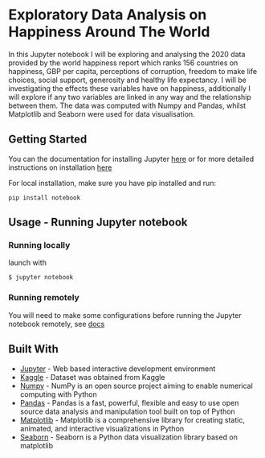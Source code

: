 # Exploratory Data Analysis on Happiness Around The World

In this Jupyter notebook I will be exploring and analysing the 2020 data provided by the world happiness report which ranks 156 countries on happiness, GBP per capita, perceptions of corruption, freedom to make life choices, social support, generosity and healthy life expectancy. I will be investigating the effects these variables have on happiness, additionally I will explore if any two variables are linked in any way and the relationship between them. The data was computed with Numpy and Pandas, whilst Matplotlib and Seaborn were used for data visualisation.

## Getting Started

You can the documentation for installing Jupyter [here](https://jupyter.org/install) or for more detailed instructions on installation [here](https://jupyterlab.readthedocs.io/en/stable/getting_started/installation.html) 

For local installation, make sure you have pip installed and run:

`
pip install notebook
`

## Usage - Running Jupyter notebook

### Running locally

launch with

`
$ jupyter notebook
`

### Running remotely

You will need to make some configurations before running the Jupyter notebook remotely, see [docs](https://jupyter-notebook.readthedocs.io/en/stable/public_server.html)

## Built With

* [Jupyter](https://jupyter.org/index.html) - Web based interactive development environment 
* [Kaggle](https://www.kaggle.com/) - Dataset was obtained from Kaggle
* [Numpy](https://numpy.org/) - NumPy is an open source project aiming to enable numerical computing with Python
* [Pandas](https://pandas.pydata.org/) - Pandas is a fast, powerful, flexible and easy to use open source data analysis and manipulation tool built on top of Python
* [Matplotlib](https://matplotlib.org/) - Matplotlib is a comprehensive library for creating static, animated, and interactive visualizations in Python
* [Seaborn](https://seaborn.pydata.org/) - Seaborn is a Python data visualization library based on matplotlib

